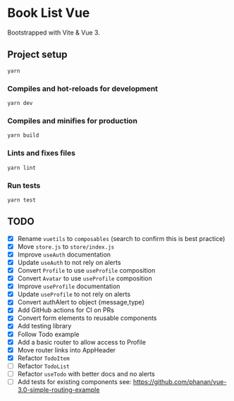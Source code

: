 # Book List Vue

Bootstrapped with Vite & Vue 3.

## Project setup

```
yarn
```

### Compiles and hot-reloads for development

```
yarn dev
```

### Compiles and minifies for production

```
yarn build
```

### Lints and fixes files

```
yarn lint
```

### Run tests

```
yarn test
```

## TODO

- [x] Rename `vuetils` to `composables` (search to confirm this is best practice)
- [x] Move `store.js` to `store/index.js`
- [x] Improve `useAuth` documentation
- [x] Update `useAuth` to not rely on alerts
- [x] Convert `Profile` to use `useProfile` composition
- [x] Convert `Avatar` to use `useProfile` composition
- [x] Improve `useProfile` documentation
- [x] Update `useProfile` to not rely on alerts
- [x] Convert authAlert to object {message,type}
- [x] Add GitHub actions for CI on PRs
- [x] Convert form elements to reusable components
- [x] Add testing library
- [x] Follow Todo example
- [x] Add a basic router to allow access to Profile
- [x] Move router links into AppHeader
- [x] Refactor `TodoItem`
- [ ] Refactor `TodoList`
- [ ] Refactor `useTodo` with better docs and no alerts
- [ ] Add tests for existing components
      see: https://github.com/phanan/vue-3.0-simple-routing-example

